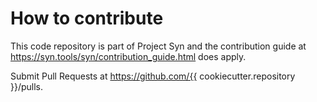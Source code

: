 # How to contribute

This code repository is part of Project Syn and the contribution guide at
https://syn.tools/syn/contribution_guide.html does apply.

Submit Pull Requests at https://github.com/{{ cookiecutter.repository }}/pulls.
